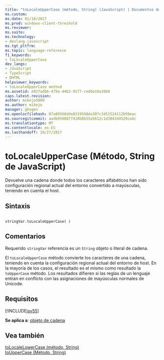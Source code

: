 ```yaml
---
title: "toLocaleUpperCase (método, String) (JavaScript) | Documentos de Microsoft"
ms.custom: 
ms.date: 01/18/2017
ms.prod: windows-client-threshold
ms.reviewer: 
ms.suite: 
ms.technology:
- devlang-javascript
ms.tgt_pltfrm: 
ms.topic: language-reference
f1_keywords:
- toLocaleUpperCase
dev_langs:
- JavaScript
- TypeScript
- DHTML
helpviewer_keywords:
- toLocaleUpperCase method
ms.assetid: e927adb6-475e-44b2-91f7-cedda10a39b0
caps.latest.revision: 
author: mikejo5000
ms.author: mikejo
manager: ghogen
ms.openlocfilehash: 07a89560dde0319598da30fc3451524112b99eac
ms.sourcegitcommit: aadb9588877418b8b55a5612c1d3842d4520ca4c
ms.translationtype: MT
ms.contentlocale: es-ES
ms.lasthandoff: 10/27/2017
---
```

# <a name="tolocaleuppercase-method-string-javascript"></a>toLocaleUpperCase (Método, String de JavaScript)
Devuelve una cadena donde todos los caracteres alfabéticos han sido configuración regional actual del entorno convertido a mayúsculas, teniendo en cuenta el host.  
  
## <a name="syntax"></a>Sintaxis  
  
```  
  
stringVar.toLocaleUpperCase( )  
```  
  
## <a name="remarks"></a>Comentarios  
 Requerido `stringVar` referencia es un `String` objeto o literal de cadena.  
  
 El `toLocaleUpperCase` método convierte los caracteres de una cadena, teniendo en cuenta la configuración regional actual del entorno de host. En la mayoría de los casos, el resultado es el mismo como resultado la `toUpperCase` método. Los resultados difieren si las reglas de un lenguaje entran en conflicto con las asignaciones de mayúsculas normales de Unicode.  
  
## <a name="requirements"></a>Requisitos  
 [!INCLUDE[jsv55](../../javascript/reference/includes/jsv55-md.md)]  
  
 **Se aplica a**: [objeto de cadena](../../javascript/reference/string-object-javascript.md)  
  
## <a name="see-also"></a>Vea también  
 [toLocaleLowerCase (método, String)](../../javascript/reference/tolocalelowercase-method-string-javascript.md)   
 [toUpperCase (Método, String)](../../javascript/reference/touppercase-method-string-javascript.md)